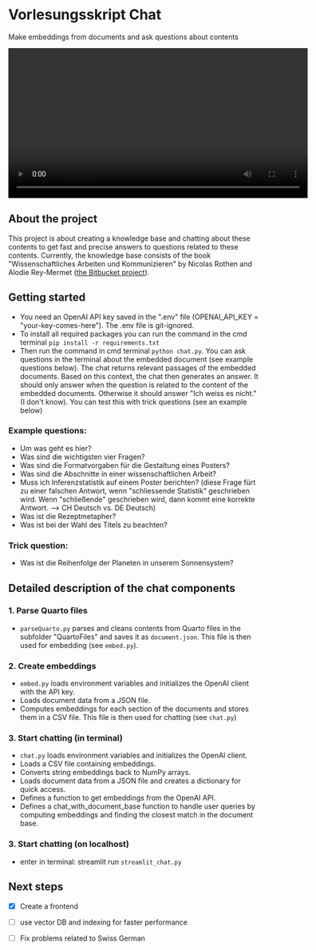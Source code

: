 # Vorlesungsskript Chat
Make embeddings from documents and ask questions about contents

<video width="600" controls>
  <source src="https://github.com/MirelaElla/chat-vlscript/assets/demo.mp4" type="video/mp4">
  Your browser does not support the video tag.
</video>


## About the project
This project is about creating a knowledge base and chatting about these contents to get fast and precise answers to questions related to these contents. Currently, the knowledge base consists of the book "Wissenschaftliches Arbeiten und Kommunizieren" by Nicolas Rothen and Alodie Rey-Mermet ([the Bitbucket project](https://bitbucket.org/nrothen/vorlesungsskript_m01_fs2021_wissarb/src/master/)).

## Getting started
* You need an OpenAI API key saved in the ".env" file (OPENAI_API_KEY = "your-key-comes-here"). The .env file is git-ignored.
* To install all required packages you can run the command in the cmd terminal `pip install -r requirements.txt`
* Then run the command in cmd terminal `python chat.py`. You can ask questions in the terminal about the embedded document (see example questions below). The chat returns relevant passages of the embedded documents. Based on this context, the chat then generates an answer. It should only answer when the question is related to the content of the embedded documents. Otherwise it should answer "Ich weiss es nicht." (I don't know). You can test this with trick questions (see an example below)

### Example questions:
* Um was geht es hier?
* Was sind die wichtigsten vier Fragen?
* Was sind die Formatvorgaben für die Gestaltung eines Posters?
* Was sind die Abschnitte in einer wissenschaftlichen Arbeit?
* Muss ich Inferenzstatistik auf einem Poster berichten? (diese Frage fürt zu einer falschen Antwort, wenn "schliessende Statistik" geschrieben wird. Wenn "schließende" geschrieben wird, dann kommt eine korrekte Antwort. --> CH Deutsch vs. DE Deutsch)
* Was ist die Rezeptmetapher?
* Was ist bei der Wahl des Titels zu beachten?

### Trick question:
* Was ist die Reihenfolge der Planeten in unserem Sonnensystem?

## Detailed description of the chat components
### 1. Parse Quarto files
* `parseQuarto.py` parses and cleans contents from Quarto files in the subfolder "QuartoFiles" and saves it as `document.json`. This file is then used for embedding (see `embed.py`).

### 2. Create embeddings
* `embed.py` loads environment variables and initializes the OpenAI client with the API key.
* Loads document data from a JSON file.
* Computes embeddings for each section of the documents and stores them in a CSV file. This file is then used for chatting (see `chat.py`)

### 3. Start chatting (in terminal)
* `chat.py` loads environment variables and initializes the OpenAI client.
* Loads a CSV file containing embeddings.
* Converts string embeddings back to NumPy arrays.
* Loads document data from a JSON file and creates a dictionary for quick access.
* Defines a function to get embeddings from the OpenAI API.
* Defines a chat_with_document_base function to handle user queries by computing embeddings and finding the closest match in the document base.

### 3. Start chatting (on localhost)
* enter in terminal: streamlit run `streamlit_chat.py`

## Next steps
- [x] Create a frontend
- [ ] use vector DB and indexing for faster performance
- [ ] Fix problems related to Swiss German 

